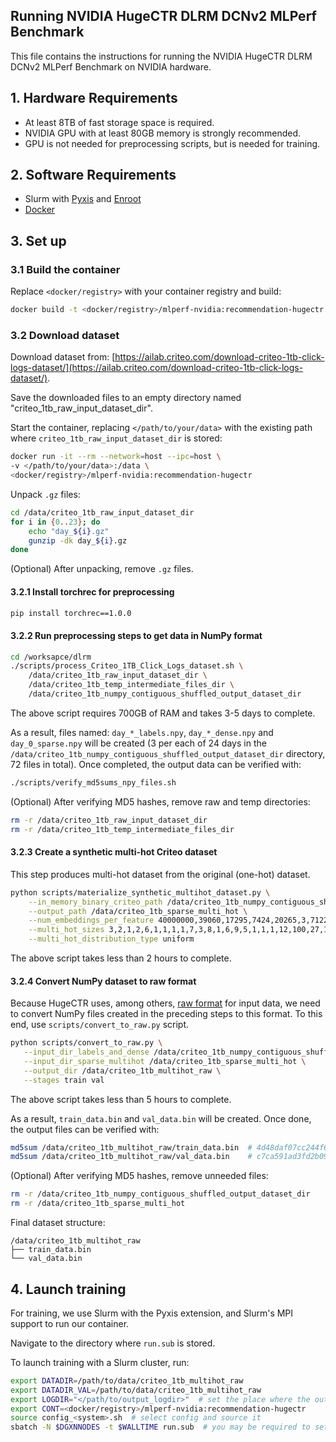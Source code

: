 ## Running NVIDIA HugeCTR DLRM DCNv2 MLPerf Benchmark

This file contains the instructions for running the NVIDIA HugeCTR DLRM DCNv2 MLPerf Benchmark on NVIDIA hardware.

## 1. Hardware Requirements

- At least 8TB of fast storage space is required.
- NVIDIA GPU with at least 80GB memory is strongly recommended.
- GPU is not needed for preprocessing scripts, but is needed for training.

## 2. Software Requirements

- Slurm with [Pyxis](https://github.com/NVIDIA/pyxis) and [Enroot](https://github.com/NVIDIA/enroot)
- [Docker](https://www.docker.com/)

## 3. Set up

### 3.1 Build the container

Replace `<docker/registry>` with your container registry and build:

```bash
docker build -t <docker/registry>/mlperf-nvidia:recommendation-hugectr .
```

### 3.2 Download dataset

Download dataset from: [https://ailab.criteo.com/download-criteo-1tb-click-logs-dataset/](https://ailab.criteo.com/download-criteo-1tb-click-logs-dataset/).

Save the downloaded files to an empty directory named "criteo_1tb_raw_input_dataset_dir".

Start the container, replacing `</path/to/your/data>` with the existing path where `criteo_1tb_raw_input_dataset_dir` is stored:

```bash
docker run -it --rm --network=host --ipc=host \
-v </path/to/your/data>:/data \
<docker/registry>/mlperf-nvidia:recommendation-hugectr
```

Unpack `.gz` files:

```bash
cd /data/criteo_1tb_raw_input_dataset_dir
for i in {0..23}; do
    echo "day_${i}.gz"
    gunzip -dk day_${i}.gz
done
```

(Optional) After unpacking, remove `.gz` files.

#### 3.2.1 Install torchrec for preprocessing

```bash
pip install torchrec==1.0.0
```

#### 3.2.2 Run preprocessing steps to get data in NumPy format

```bash
cd /worksapce/dlrm
./scripts/process_Criteo_1TB_Click_Logs_dataset.sh \
    /data/criteo_1tb_raw_input_dataset_dir \
    /data/criteo_1tb_temp_intermediate_files_dir \
    /data/criteo_1tb_numpy_contiguous_shuffled_output_dataset_dir
```

The above script requires 700GB of RAM and takes 3-5 days to complete.

As a result, files named: `day_*_labels.npy`, `day_*_dense.npy` and `day_0_sparse.npy` will be created (3 per each of 24 days in the `/data/criteo_1tb_numpy_contiguous_shuffled_output_dataset_dir` directory, 72 files in total). Once completed, the output data can be verified with:

```bash
./scripts/verify_md5sums_npy_files.sh
```

(Optional) After verifying MD5 hashes, remove raw and temp directories:

```bash
rm -r /data/criteo_1tb_raw_input_dataset_dir
rm -r /data/criteo_1tb_temp_intermediate_files_dir
```

#### 3.2.3 Create a synthetic multi-hot Criteo dataset

This step produces multi-hot dataset from the original (one-hot) dataset.

```bash
python scripts/materialize_synthetic_multihot_dataset.py \
    --in_memory_binary_criteo_path /data/criteo_1tb_numpy_contiguous_shuffled_output_dataset_dir \
    --output_path /data/criteo_1tb_sparse_multi_hot \
    --num_embeddings_per_feature 40000000,39060,17295,7424,20265,3,7122,1543,63,40000000,3067956,405282,10,2209,11938,155,4,976,14,40000000,40000000,40000000,590152,12973,108,36 \
    --multi_hot_sizes 3,2,1,2,6,1,1,1,1,7,3,8,1,6,9,5,1,1,1,12,100,27,10,3,1,1 \
    --multi_hot_distribution_type uniform
```

The above script takes less than 2 hours to complete.

#### 3.2.4 Convert NumPy dataset to raw format

Because HugeCTR uses, among others, [raw format](https://nvidia-merlin.github.io/HugeCTR/main/api/python_interface.html#raw) for input data, we need to convert NumPy files created in the preceding steps to this format. To this end, use `scripts/convert_to_raw.py` script.

```bash
python scripts/convert_to_raw.py \
   --input_dir_labels_and_dense /data/criteo_1tb_numpy_contiguous_shuffled_output_dataset_dir \
   --input_dir_sparse_multihot /data/criteo_1tb_sparse_multi_hot \
   --output_dir /data/criteo_1tb_multihot_raw \
   --stages train val
```

The above script takes less than 5 hours to complete.

As a result, `train_data.bin` and `val_data.bin` will be created. Once done, the output files can be verified with:

```bash
md5sum /data/criteo_1tb_multihot_raw/train_data.bin  # 4d48daf07cc244f6fa933b832d7fe5a3
md5sum /data/criteo_1tb_multihot_raw/val_data.bin    # c7ca591ad3fd2b09b75d99fa4fc210e2
```

(Optional) After verifying MD5 hashes, remove unneeded files:

```bash
rm -r /data/criteo_1tb_numpy_contiguous_shuffled_output_dataset_dir
rm -r /data/criteo_1tb_sparse_multi_hot
```

Final dataset structure:

```
/data/criteo_1tb_multihot_raw
├── train_data.bin
└── val_data.bin
```

## 4. Launch training

For training, we use Slurm with the Pyxis extension, and Slurm's MPI support to run our container.

Navigate to the directory where `run.sub` is stored.

To launch training with a Slurm cluster, run:

```bash
export DATADIR=/path/to/data/criteo_1tb_multihot_raw
export DATADIR_VAL=/path/to/data/criteo_1tb_multihot_raw
export LOGDIR="</path/to/output_logdir>"  # set the place where the output logs will be saved
export CONT=<docker/registry>/mlperf-nvidia:recommendation-hugectr
source config_<system>.sh  # select config and source it
sbatch -N $DGXNNODES -t $WALLTIME run.sub  # you may be required to set --account and --partition here
```
